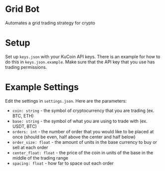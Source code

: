 # Grid Bot

Automates a grid trading strategy for crypto

# Setup

Set up `keys.json` with your KuCoin API keys. There is an example for how to do this in `keys.json.example`. Make sure that the API key that you use has trading permissions.

# Example Settings

Edit the settings in `settings.json`. Here are the parameters:

- `coin: string` - the symbol of cryptocurrency that you are trading (ex. BTC, ETH)
- `base: string` - the symbol of what you are using to trade with (ex. USDT, BTC)
- `orders: int` - the number of order that you would like to be placed at once (should be even, half above the center and half below)
- `order_size: float` - the amount of units in the base currency to buy or sell at each order
- `center_float: float` - the price of the coin in units of the base in the middle of the trading range
- `spacing: float` - how far to space out each order
